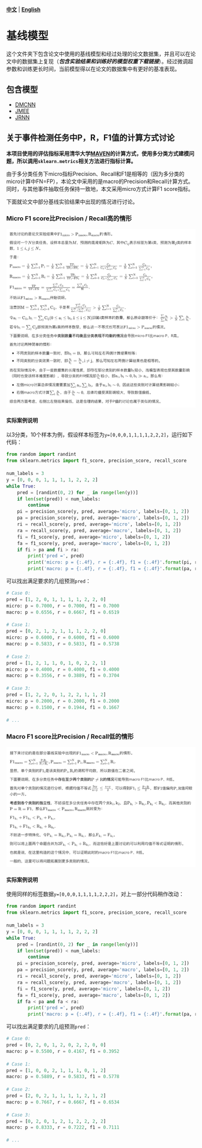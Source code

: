 [**中文**](https://github.com/231sm/Reasoning_In_EE/blob/main/baselines/README.md) | [**English**](https://github.com/231sm/Reasoning_In_EE/blob/main/baselines/README_EN.md)

# 基线模型

这个文件夹下包含论文中使用的基线模型和经过处理的论文数据集，并且可以在论文中的数据集上复现（***包含实验结果和训练好的模型权重下载链接***）。经过微调超参数和训练更长时间，当前模型得以在论文的数据集中有更好的基准表现。

## 包含模型

- [DMCNN](https://github.com/231sm/Reasoning_In_EE/blob/main/baselines/DMCNN/README.md)
- [JMEE](https://github.com/231sm/Reasoning_In_EE/blob/main/baselines/JMEE/README.md)
- [JRNN](https://github.com/231sm/Reasoning_In_EE/blob/main/baselines/JRNN/README.md)

## 关于事件检测任务中P，R，F1值的计算方式讨论

**本项目使用的评估指标采用清华大学[MAVEN](https://github.com/THU-KEG/MAVEN-dataset)的计算方式，使用多分类方式建模问题，所以调用`sklearn.metrics`相关方法进行指标计算。**

由于多分类任务下micro指标Precision、Recall和F1是相等的（因为多分类的micro计算中FN=FP），本论文中采用的是macro的Precision和Recall计算方式。同时，与其他事件抽取任务保持一致地，本文采用micro方式计算F1 score指标。

下面就论文中部分基线实验结果中出现的情况进行讨论。

### Micro F1 score比Precision / Recall高的情形

![](./eq1.png)

#### 实际案例说明

以3分类，10个样本为例，假设样本标签为`y=[0,0,0,1,1,1,1,2,2,2]`，运行如下代码：

```python
from random import randint
from sklearn.metrics import f1_score, precision_score, recall_score

num_labels = 3
y = [0, 0, 0, 1, 1, 1, 1, 2, 2, 2]
while True:
    pred = [randint(0, 2) for _ in range(len(y))]
    if len(set(pred)) < num_labels:
        continue
    pi = precision_score(y, pred, average='micro', labels=[0, 1, 2])
    pa = precision_score(y, pred, average='macro', labels=[0, 1, 2])
    ri = recall_score(y, pred, average='micro', labels=[0, 1, 2])
    ra = recall_score(y, pred, average='macro', labels=[0, 1, 2])
    fi = f1_score(y, pred, average='micro', labels=[0, 1, 2])
    fa = f1_score(y, pred, average='macro', labels=[0, 1, 2])
    if fi > pa and fi > ra:
        print('pred =', pred)
        print('micro: p = {:.4f}, r = {:.4f}, f1 = {:.4f}'.format(pi, ri, fi))
        print('macro: p = {:.4f}, r = {:.4f}, f1 = {:.4f}'.format(pa, ra, fa))
```

可以找出满足要求的几组预测`pred`：

```python
# Case 0:
pred = [1, 2, 0, 1, 1, 1, 1, 2, 2, 0]
micro: p = 0.7000, r = 0.7000, f1 = 0.7000
macro: p = 0.6556, r = 0.6667, f1 = 0.6519

# Case 1:
pred = [0, 2, 1, 2, 1, 1, 1, 2, 2, 0]
micro: p = 0.6000, r = 0.6000, f1 = 0.6000
macro: p = 0.5833, r = 0.5833, f1 = 0.5738

# Case 2:
pred = [1, 2, 1, 1, 0, 1, 0, 2, 2, 1]
micro: p = 0.4000, r = 0.4000, f1 = 0.4000
macro: p = 0.3556, r = 0.3889, f1 = 0.3704

# Case 3:
pred = [1, 2, 2, 0, 1, 2, 2, 1, 1, 2]
micro: p = 0.2000, r = 0.2000, f1 = 0.2000
macro: p = 0.1500, r = 0.1944, f1 = 0.1667

# ...
```

### Macro F1 score比Precision / Recall低的情形

![](./eq2.png)

#### 实际案例说明

使用同样的标签数据`y=[0,0,0,1,1,1,1,2,2,2]`，对上一部分代码稍作改动：

```python
from random import randint
from sklearn.metrics import f1_score, precision_score, recall_score

num_labels = 3
y = [0, 0, 0, 1, 1, 1, 1, 2, 2, 2]
while True:
    pred = [randint(0, 2) for _ in range(len(y))]
    if len(set(pred)) < num_labels:
        continue
    pi = precision_score(y, pred, average='micro', labels=[0, 1, 2])
    pa = precision_score(y, pred, average='macro', labels=[0, 1, 2])
    ri = recall_score(y, pred, average='micro', labels=[0, 1, 2])
    ra = recall_score(y, pred, average='macro', labels=[0, 1, 2])
    fi = f1_score(y, pred, average='micro', labels=[0, 1, 2])
    fa = f1_score(y, pred, average='macro', labels=[0, 1, 2])
    if fa < pa and fa < ra:
        print('pred =', pred)
        print('macro: p = {:.4f}, r = {:.4f}, f1 = {:.4f}'.format(pa, ra, fa))
```

可以找出满足要求的几组预测`pred`：

```python
# Case 0:
pred = [0, 2, 0, 1, 2, 0, 2, 2, 0, 0]
macro: p = 0.5500, r = 0.4167, f1 = 0.3952

# Case 1:
pred = [1, 0, 0, 2, 1, 1, 1, 0, 1, 2]
macro: p = 0.5889, r = 0.5833, f1 = 0.5778

# Case 2:
pred = [2, 0, 2, 1, 1, 1, 1, 2, 1, 2]
macro: p = 0.7667, r = 0.6667, f1 = 0.6534

# Case 3:
pred = [0, 2, 0, 1, 2, 1, 2, 2, 2, 2]
macro: p = 0.8333, r = 0.7222, f1 = 0.7111

# ...
```

